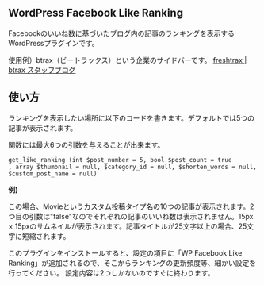 <h2>WordPress Facebook Like Ranking</h2>

Facebookのいいね数に基づいたブログ内の記事のランキングを表示するWordPressプラグインです。

使用例）btrax（ビートラックス）という企業のサイドバーです。
<a href="http://blog.btrax.com/jp/2014/10/08/post-jpn7-tokyo/" target="_blank">freshtrax | btrax スタッフブログ</a>

<h2>使い方</h2>

ランキングを表示したい場所に以下のコードを書きます。デフォルトでは5つの記事が表示されます。


<code><?php if (function_exists('get_like_ranking')) get_like_ranking (); ?></code>



関数には最大6つの引数を与えることが出来ます。

<code>get_like_ranking (int $post_number = 5, bool $post_count = true , array $thumbnail = null, $category_id = null, $shorten_words = null, $custom_post_name = null)</code>

<strong>例)</strong>

この場合、Movieというカスタム投稿タイプ名の10つの記事が表示されます。2つ目の引数は"false"なのでそれぞれの記事のいいね数は表示されません。15px × 15pxのサムネイルが表示されます。記事タイトルが25文字以上の場合、25文字に短縮されます。

<code><?php if (function_exists('get_like_ranking')) get_like_ranking (10, false, array(15, 15), null, 25, "movie"); ?></code>



このプラグインをインストールすると、設定の項目に「WP Facebook Like Ranking」が追加されるので、そこからランキングの更新頻度等、細かい設定を行ってください。
設定内容は2つしかないのですぐに終わります。

